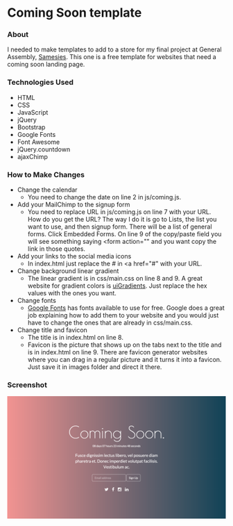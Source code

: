 # Coming Soon template
### About
I needed to make templates to add to a store for my final project at General Assembly, [Samesies](https://github.com/thomasvaeth/ga-samesies). This one is a free template for websites that need a coming soon landing page.

### Technologies Used
* HTML
* CSS
* JavaScript
* jQuery
* Bootstrap
* Google Fonts
* Font Awesome
* jQuery.countdown
* ajaxChimp

### How to Make Changes
* Change the calendar
  - You need to change the date on line 2 in js/coming.js.
* Add your MailChimp to the signup form
  - You need to replace URL in js/coming.js on line 7 with your URL. How do you get the URL? The way I do it is go to Lists, the list you want to use, and then signup form. There will be a list of general forms. Click Embedded Forms. On line 9 of the copy/paste field you will see something saying <form action="" and you want copy the link in those quotes.
* Add your links to the social media icons
  - In index.html just replace the # in <a href="#" with your URL.
* Change background linear gradient
  - The linear gradient is in css/main.css on line 8 and 9. A great website for gradient colors is [uiGradients](http://uigradients.com/). Just replace the hex values with the ones you want.
* Change fonts
  - [Google Fonts](https://www.google.com/fonts) has fonts available to use for free. Google does a great job explaining how to add them to your website and you would just have to change the ones that are already in css/main.css.
* Change title and favicon
	- The title is in index.html on line 8. 
	- Favicon is the picture that shows up on the tabs next to the title and is in index.html on line 9. There are favicon generator websites where you can drag in a regular picture and it turns it into a favicon. Just save it in images folder and direct it there.

### Screenshot
![Template](https://github.com/thomasvaeth/samesies-coming/blob/master/screenshots/screenshot-1.png "Desktop screenshot")